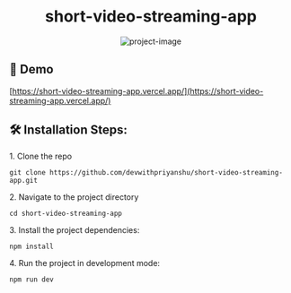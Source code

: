 <h1 align="center" id="title">short-video-streaming-app</h1>

<p align="center"><img src="https://socialify.git.ci/devwithpriyanshu/short-video-streaming-app/image?description=1&amp;font=Inter&amp;language=1&amp;name=1&amp;owner=1&amp;pattern=Solid&amp;stargazers=1&amp;theme=Light" alt="project-image"></p>


<h2>🚀 Demo</h2>

[https://short-video-streaming-app.vercel.app/](https://short-video-streaming-app.vercel.app/)

<h2>🛠️ Installation Steps:</h2>

<p>1. Clone the repo</p>

```
git clone https://github.com/devwithpriyanshu/short-video-streaming-app.git
```

<p>2. Navigate to the project directory</p>

```
cd short-video-streaming-app
```

<p>3. Install the project dependencies:</p>

```
npm install 
```

<p>4. Run the project in development mode:</p>

```
npm run dev
```
